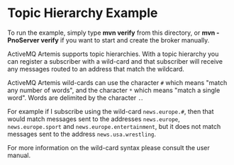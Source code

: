 # Topic Hierarchy Example

To run the example, simply type **mvn verify** from this directory, or **mvn -PnoServer verify** if you want to start and create the broker manually.

ActiveMQ Artemis supports topic hierarchies. With a topic hierarchy you can register a subscriber with a wild-card and that subscriber will receive any messages routed to an address that match the wildcard.

ActiveMQ Artemis wild-cards can use the character `#` which means "match any number of words", and the character `*` which means "match a single word". Words are delimited by the character `.`.

For example if I subscribe using the wild-card `news.europe.#`, then that would match messages sent to the addresses `news.europe`, `news.europe.sport` and `news.europe.entertainment`, but it does not match messages sent to the address `news.usa.wrestling`.

For more information on the wild-card syntax please consult the user manual.